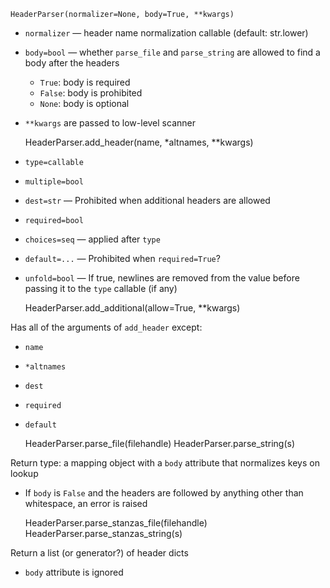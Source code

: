     HeaderParser(normalizer=None, body=True, **kwargs)

- `normalizer` — header name normalization callable (default: str.lower)
- `body=bool` — whether `parse_file` and `parse_string` are allowed to find a
  body after the headers
    - `True`: body is required
    - `False`: body is prohibited
    - `None`: body is optional
- `**kwargs` are passed to low-level scanner


    HeaderParser.add_header(name, *altnames, **kwargs)

- `type=callable`
- `multiple=bool`
- `dest=str` — Prohibited when additional headers are allowed
- `required=bool`
- `choices=seq` — applied after `type`
- `default=...` — Prohibited when `required=True`?
- `unfold=bool` — If true, newlines are removed from the value before passing
  it to the `type` callable (if any)


    HeaderParser.add_additional(allow=True, **kwargs)

Has all of the arguments of `add_header` except:

- `name`
- `*altnames`
- `dest`
- `required`
- `default`


    HeaderParser.parse_file(filehandle)
    HeaderParser.parse_string(s)

Return type: a mapping object with a `body` attribute that normalizes keys on
lookup

- If `body` is `False` and the headers are followed by anything other than
  whitespace, an error is raised


    HeaderParser.parse_stanzas_file(filehandle)
    HeaderParser.parse_stanzas_string(s)

Return a list (or generator?) of header dicts

- `body` attribute is ignored
